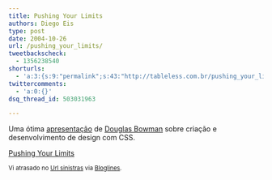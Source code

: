 ```yaml
---
title: Pushing Your Limits
authors: Diego Eis
type: post
date: 2004-10-26
url: /pushing_your_limits/
tweetbackscheck:
  - 1356238540
shorturls:
  - 'a:3:{s:9:"permalink";s:43:"http://tableless.com.br/pushing_your_limits";s:7:"tinyurl";s:26:"http://tinyurl.com/3j6g8vq";s:4:"isgd";s:19:"http://is.gd/9pS5Eq";}'
twittercomments:
  - 'a:0:{}'
dsq_thread_id: 503031963

---
```

Uma ótima [apresentação][1] de [Douglas Bowman][2] sobre criação e desenvolvimento de design com CSS.
              
[Pushing Your Limits][1]
              
<small>Vi atrasado no <a href="http://sinistras.aranha.com.br/">Url sinistras</a> via <a href="http://www.bloglines.com">Bloglines</a>.</small>

 [1]: http://stopdesign.com/present/2004/sydney/limits/
 [2]: http://www.stopdesign.com/about/personnel/